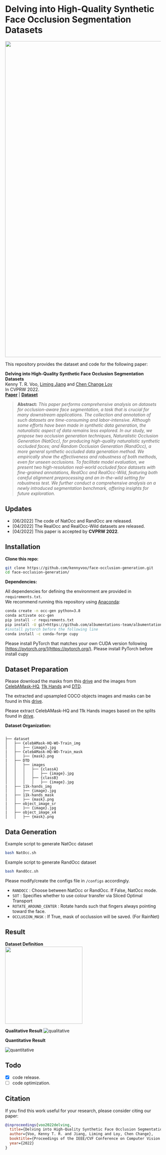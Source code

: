 
# Delving into High-Quality Synthetic Face Occlusion Segmentation Datasets
<img src="./resources/teaser.jpg" width="1024">


This repository provides the dataset and code for the following paper:

**Delving into High-Quality Synthetic Face Occlusion Segmentation Datasets**  
Kenny T. R. Voo, [Liming Jiang](https://liming-jiang.com/) and [Chen Change Loy](http://personal.ie.cuhk.edu.hk/~ccloy/)  
In CVPRW 2022.  
[**Paper**](https://arxiv.org/abs/2205.06218) | [**Dataset**](https://drive.google.com/drive/folders/15nZETWlGMdcKY6aHbchRsWkUI42KTNs5?usp=sharing) 

> **Abstract:** *This paper performs comprehensive analysis on datasets for occlusion-aware face segmentation, a task that is crucial for many downstream applications. The collection and annotation of such datasets are time-consuming and labor-intensive. Although some efforts have been made in synthetic data generation, the naturalistic aspect of data remains less explored. In our study, we propose two occlusion generation techniques, Naturalistic Occlusion Generation (NatOcc), for producing high-quality naturalistic synthetic occluded faces; and Random Occlusion Generation (RandOcc), a more general synthetic occluded data generation method. We empirically show the effectiveness and robustness of both methods, even for unseen occlusions. To facilitate model evaluation, we present two high-resolution real-world occluded face datasets with fine-grained annotations, RealOcc and RealOcc-Wild, featuring both careful alignment preprocessing and an in-the-wild setting for robustness test. We further conduct a comprehensive analysis on a newly introduced segmentation benchmark, offering insights for future exploration.*

## Updates
- [06/2022] The code of NatOcc and RandOcc are released.
- [04/2022] The RealOcc and RealOcc-Wild datasets are released. 
- [04/2022] This paper is accepted by **CVPRW 2022**.


## Installation
**Clone this repo:**
```bash
git clone https://github.com/kennyvoo/face-occlusion-generation.git
cd face-occlusion-generation/
```
**Dependencies:**

All dependencies for defining the environment are provided in `requirements.txt`.  
We recommend running this repository using [Anaconda](https://docs.anaconda.com/anaconda/install/):
```bash
conda create -n occ-gen python=3.8
conda activate occ-gen
pip install -r requirements.txt
pip install -U git+https://github.com/albumentations-team/albumentations
#install pytorch before the following line
conda install -c conda-forge cupy
```
Please install PyTorch that matches your own CUDA version following [https://pytorch.org/](https://pytorch.org/).
Please install PyTorch before install cupy
  
## Dataset Preparation

Please download the masks from this [drive](https://drive.google.com/drive/folders/15nZETWlGMdcKY6aHbchRsWkUI42KTNs5?usp=sharing) and the images from [CelebAMask-HQ](https://github.com/switchablenorms/CelebAMask-HQ), [11k Hands](https://sites.google.com/view/11khands) and [DTD](https://www.robots.ox.ac.uk/~vgg/data/dtd/). 

The extracted and upsampled COCO objects images and masks can be found in this [drive](https://drive.google.com/drive/folders/15nZETWlGMdcKY6aHbchRsWkUI42KTNs5?usp=sharing).

Please extract CelebAMask-HQ and 11k Hands images based on the splits found in [drive](https://drive.google.com/drive/folders/15nZETWlGMdcKY6aHbchRsWkUI42KTNs5?usp=sharing). 

**Dataset Organization:**

```none

├── dataset
│   ├── CelebAMask-HQ-WO-Train_img
│   │   ├── {image}.jpg
|   ├── CelebAMask-HQ-WO-Train_mask
│   │   ├── {mask}.png
|   ├── DTD
│   │   ├── images
│   │   │   ├── {classA}
│   │   │   │   ├── {image}.jpg
│   │   │   ├── {classB}
│   │   │   │   ├── {image}.jpg
|   ├── 11k-hands_img
│   │   ├── {image}.jpg
|   ├── 11k-hands_mask
│   │   ├── {mask}.png
|   ├── object_image_sr
│   │   ├── {image}.jpg
|   ├── object_image_x4
│   │   ├── {mask}.png

```

## Data Generation

Example script to generate NatOcc dataset 
```bash
bash NatOcc.sh
```
 
Example script to generate RandOcc dataset 
```bash
bash RandOcc.sh
```
Please modify/create the configs file in `/configs` accordingly.

* `RANDOCC` : Choose between NatOcc or RandOcc. If False, NatOcc mode. 
* `SOT` : Specifies whether to use colour transfer via Sliced Optimal Transport
* `ROTATE_AROUND_CENTER` : Rotate hands such that fingers always pointing toward the face.
* `OCCLUSION_MASK` : If True, mask of occlussion will be saved. (For RainNet)

## Result
**Dataset Definition**  
<img src="./resources/dataset_definition.png" height="250">

**Qualitative Result**
![qualitative](./resources/baseline_comparison.jpg)

**Quantitative Result**

![quantitative](./resources/quantitative_result.png)


## Todo
- [X] code release.
- [ ] code optimization.

## Citation
If you find this work useful for your research, please consider citing our paper:  
```bibtex
@inproceedings{voo2022delving,
  title={Delving into High-Quality Synthetic Face Occlusion Segmentation Datasets},
  author={Voo, Kenny T. R. and Jiang, Liming and Loy, Chen Change},
  booktitle={Proceedings of the IEEE/CVF Conference on Computer Vision and Pattern Recognition (CVPR) Workshops},
  year={2022}
}
